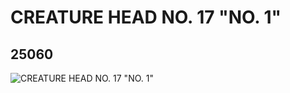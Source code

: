# CREATURE HEAD NO. 17 "NO. 1"
## 25060
![CREATURE HEAD NO. 17 "NO. 1"](https://lc-www-live-s.legocdn.com/media/bricks/5/2/6136933.jpg)